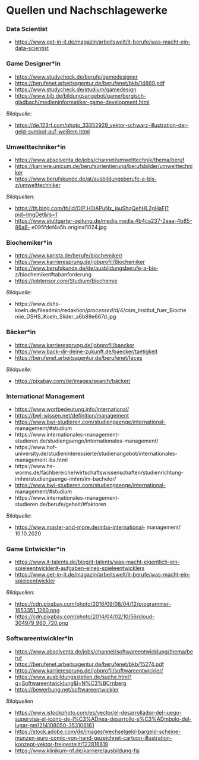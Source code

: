 # Quellen und Nachschlagewerke
### Data Scientist
- https://www.get-in-it.de/magazin/arbeitswelt/it-berufe/was-macht-ein-data-scientist

### Game Designer*in
- https://www.studycheck.de/berufe/gamedesigner
- https://berufenet.arbeitsagentur.de/berufenet/bkb/14869.pdf
- https://www.studycheck.de/studium/gamedesign
- https://www.bib.de/bildungsangebot/game/bergisch-gladbach/medieninformatiker-game-development.html

_Bildquelle:_
- https://de.123rf.com/photo_33352929_vektor-schwarz-illustration-der-geld-symbol-auf-weißem.html

### Umwelttechniker*in
- https://www.absolventa.de/jobs/channel/umwelttechnik/thema/beruf
- https://karriere.unicum.de/berufsorientierung/berufsbilder/umwelttechniker
- https://www.berufskunde.de/at/ausbildungsberufe-a-bis-z/umwelttechniker

_Bildquellen:_
- https://th.bing.com/th/id/OIP.H0IAPuNx_jauShqQehHL2gHaFj?pid=ImgDet&rs=1 
- https://www.stuttgarter-zeitung.de/media.media.4b4ca237-2eaa-4b85-86a8-
e095fdef4a5b.original1024.jpg

### Biochemiker*in
- https://www.karista.de/berufe/biochemiker/
- https://www.karrieresprung.de/jobprofil/Biochemiker
- https://www.berufskunde.de/de/ausbildungsberufe-a-bis-
z/biochemiker#tabanforderung
- https://jobtensor.com/Studium/Biochemie

_Bildquelle:_
- https://www.dshs- koeln.de/fileadmin/redaktion/_processed_/d/4/csm_Institut_fuer_Bioche mie_DSHS_Koeln_Slider_a6b89e667d.jpg

### Bäcker*in
- https://www.karrieresprung.de/jobprofil/baecker
- https://www.back-dir-deine-zukunft.de/baecker/taetigkeit
- https://berufenet.arbeitsagentur.de/berufenet/faces

_Bildquelle:_
- https://pixabay.com/de/images/search/bäcker/

### International Management
- https://www.wortbedeutung.info/international/ 
- https://bwl-wissen.net/definition/management 
- https://www.bwl-studieren.com/studiengaenge/international-
management/#studium 
- https://www.internationales-management-
studieren.de/studiengaenge/internationales-management/ 
- https://www.hof-
university.de/studieninteressierte/studienangebot/internationales-
management-ba.html 
- https://www.hs-
worms.de/fachbereiche/wirtschaftswissenschaften/studienrichtung-
imhm/studiengaenge-imhm/im-bachelor/ 
- https://www.bwl-studieren.com/studiengaenge/international-
management/#studium 
- https://www.internationales-management-
studieren.de/berufe/gehalt/#faktoren 

_Bildquelle:_
- https://www.master-and-more.de/mba-international-
management/ 10.10.2020

### Game Entwickler*in
- https://www.it-talents.de/blog/it-talents/was-macht-eigentlich-ein-spieleentwickler#-aufgaben-eines-spieleentwicklers
- https://www.get-in-it.de/magazin/arbeitswelt/it-berufe/was-macht-ein-spieleentwickler

_Bildquellen:_
- https://cdn.pixabay.com/photo/2016/09/08/04/12/programmer-1653351_1280.png
- https://cdn.pixabay.com/photo/2014/04/02/10/56/cloud-304979_960_720.png

### Softwareentwickler*in
- https://www.absolventa.de/jobs/channel/softwareentwicklung/thema/beruf
- https://berufenet.arbeitsagentur.de/berufenet/bkb/15274.pdf
- https://www.karrieresprung.de/jobprofil/softwareentwickler/
- https://www.ausbildungsstellen.de/suche.html?q=Softwareentwicklung&l=N%C3%BCrnberg
- https://bewerbung.net/softwareentwickler

_Bildquellen_
- https://www.istockphoto.com/es/vector/el-desarrollador-del-juego-supervisa-el-icono-de-l%C3%ADnea-desarrollo-s%C3%ADmbolo-del-lugar-gm1214108050-353106161
- https://stock.adobe.com/de/images/wechselgeld-bargeld-scheine-munzen-euro-comic-von-hand-gezeichnet-cartoon-illustration-konzept-vektor-freigestellt/122816619
- https://www.klinikum-nf.de/karriere/ausbildung-fsj
